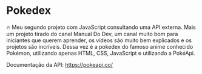 # Pokedex

🔥 Meu segundo projeto com JavaScript consultando uma API externa.
Mais um projeto tirado do canal Manual Do Dev, um canal muito bom para iniciantes que querem aprender, os vídeos são muito bem explicados e os projetos são incríveis. Dessa vez é a pokedex do famoso anime conhecido Pokémon, utilizando apenas HTML, CSS, JavaScript e utilizando a PokéApi.

Documentação da API: https://pokeapi.co/
